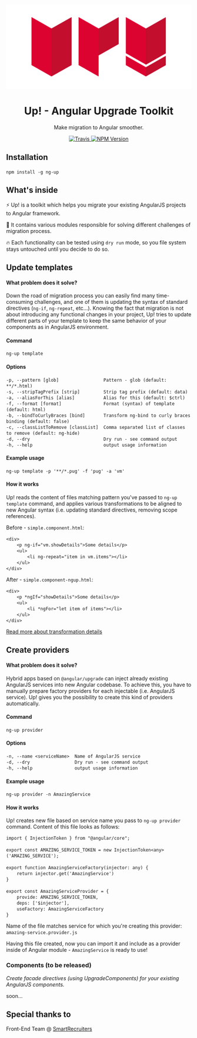 <p align="center">
  <img src="https://raw.githubusercontent.com/psmyrdek/ng-up/master/images/logo.png"/>
</p>

<h1 align="center">Up! - Angular Upgrade Toolkit</h1>

<p align="center">Make migration to Angular smoother.</p>

<p align="center">
  <a href="https://travis-ci.org/psmyrdek/ng-up">
    <img alt="Travis" src="https://travis-ci.org/psmyrdek/ng-up.svg?branch=master">
  </a>
  <a href="https://www.npmjs.com/package/ng-up">
    <img alt="NPM Version" src="https://img.shields.io/npm/v/ng-up.svg">
  </a>
</p>

## Installation

`npm install -g ng-up`

## What's inside

⚡️ Up! is a toolkit which helps you migrate your existing AngularJS projects to Angular framework.

🚀 It contains various modules responsible for solving different challenges of migration process.

🔥 Each functionality can be tested using `dry run` mode, so you file system stays untouched until you decide to do so.

## Update templates

#### What problem does it solve?

Down the road of migration process you can easily find many time-consuming challenges, and one of them is updating the syntax of standard directives (`ng-if`, `ng-repeat`, etc...). Knowing the fact that migration is not about introducing any functional changes in your project, Up! tries to update different parts of your template to keep the same behavior of your components as in AngularJS environment.

#### Command

```
ng-up template
```

#### Options

```
-p, --pattern [glob]                 Pattern - glob (default: **/*.html)
-s, --stripTagPrefix [strip]         Strip tag prefix (default: data)
-a, --aliasForThis [alias]           Alias for this (default: $ctrl)
-f, --format [format]                Format (syntax) of template (default: html)
-b, --bindToCurlyBraces [bind]       Transform ng-bind to curly braces binding (default: false)
-c, --classListToRemove [classList]  Comma separated list of classes to remove (default: ng-hide)
-d, --dry                            Dry run - see command output
-h, --help                           output usage information
```

#### Example usage

```
ng-up template -p '**/*.pug' -f 'pug' -a 'vm'
```

#### How it works

Up! reads the content of files matching pattern you've passed to `ng-up template` command, and applies various transformations to be aligned to new Angular syntax (i.e. updating standard directives, removing scope references).

Before - `simple.component.html`:

```
<div>
    <p ng-if="vm.showDetails">Some details</p>
    <ul>
        <li ng-repeat="item in vm.items"></li>
    </ul>
</div>
```

After - `simple.component-ngup.html`:

```
<div>
    <p *ngIf="showDetails">Some details</p>
    <ul>
        <li *ngFor="let item of items"></li>
    </ul>
</div>
```

[Read more about transformation details](https://github.com/psmyrdek/create-angular-template)

## Create providers

#### What problem does it solve?

Hybrid apps based on `@angular/upgrade` can inject already existing AngularJS services into new Angular codebase. To achieve this, you have to manually prepare factory providers for each injectable (i.e. AngularJS service). Up! gives you the possibility to create this kind of providers automatically.

#### Command

```
ng-up provider
```

#### Options

```
-n, --name <serviceName>  Name of AngularJS service
-d, --dry                 Dry run - see command output
-h, --help                output usage information
```

#### Example usage

```
ng-up provider -n AmazingService
```

#### How it works

Up! creates new file based on service name you pass to `ng-up provider` command. Content of this file looks as follows:


```
import { InjectionToken } from "@angular/core";

export const AMAZING_SERVICE_TOKEN = new InjectionToken<any>('AMAZING_SERVICE');

export function AmazingServiceFactory(injector: any) {
    return injector.get('AmazingService')
}

export const AmazingServiceProvider = {
    provide: AMAZING_SERVICE_TOKEN,
    deps: ['$injector'],
    useFactory: AmazingServiceFactory
}
```
Name of the file matches service for which you're creating this provider: `amazing-service.provider.js`

Having this file created, now you can import it and include as a provider inside of Angular module - `AmazingService` is ready to use!

### Components (to be released)

_Create facade directives (using UpgradeComponents) for your existing AngularJS components._

soon...

## Special thanks to

Front-End Team @ [SmartRecruiters](www.smartrecruiters.com)
